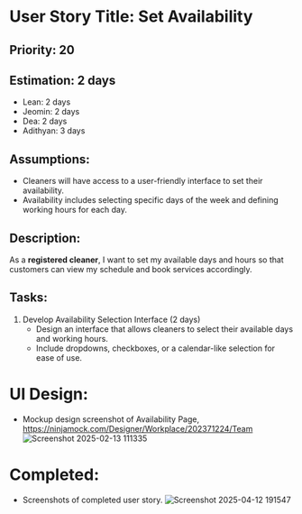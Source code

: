 
# User Story Title: Set Availability

## Priority: 20

## Estimation: 2 days  
- Lean: 2 days  
- Jeomin: 2 days  
- Dea: 2 days  
- Adithyan: 3 days  

## Assumptions:
- Cleaners will have access to a user-friendly interface to set their availability.
- Availability includes selecting specific days of the week and defining working hours for each day.

## Description:
As a **registered cleaner**, I want to set my available days and hours so that customers can view my schedule and book services accordingly.

## Tasks:
1. Develop Availability Selection Interface (2 days)
   - Design an interface that allows cleaners to select their available days and working hours.
   - Include dropdowns, checkboxes, or a calendar-like selection for ease of use.

# UI Design:
* Mockup design screenshot of Availability Page, https://ninjamock.com/Designer/Workplace/202371224/Team
![Screenshot 2025-02-13 111335](https://github.com/user-attachments/assets/2e112e52-f399-42ae-97ae-232f60a1e144)

# Completed:
* Screenshots of completed user story. 
 ![Screenshot 2025-04-12 191547](https://github.com/user-attachments/assets/e824bc7a-6a8a-4455-9395-e266665afbc9)

